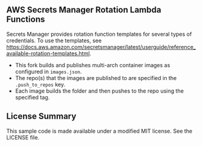 ## AWS Secrets Manager Rotation Lambda Functions

Secrets Manager provides rotation function templates for several types of credentials. To use the templates, see https://docs.aws.amazon.com/secretsmanager/latest/userguide/reference_available-rotation-templates.html.

* This fork builds and publishes multi-arch container images as configured in `images.json`.
* The repo(s) that the images are published to are specified in the `.push_to_repos` key.
* Each image builds the folder and then pushes to the repo using the specified tag.

## License Summary

This sample code is made available under a modified MIT license. See the LICENSE file.
